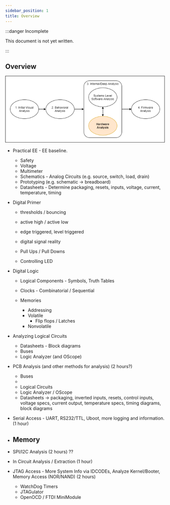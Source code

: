```yaml
---
sidebar_position: 1
title: Overview
---
```


:::danger Incomplete

This document is not yet written.

:::

## Overview

![process hardware analysis](./process-hardware-step3.png)


- Practical EE - EE baseline.
  - Safety
  - Voltage
  - Multimeter
  - Schematics - Analog Circuits (e.g. source, switch, load, drain)
  - Prototyping (e.g. schematic -> breadboard)
  - Datasheets - Determine packaging, resets, inputs, voltage, current, temperature, timing

- Digital Primer
  - thresholds / bouncing
  - active high / active low
  - edge triggered, level triggered
  - digital signal reality
  
  - Pull Ups / Pull Downs
  - Controlling LED

- Digital Logic
  - Logical Components - Symbols, Truth Tables
  
  - Clocks - Combinatorial / Sequential

  - Memories
    - Addressing
    - Volatile
      - Flip flops / Latches
    - Nonvolatile

- Analyzing Logical Circuits
  - Datasheets - Block diagrams
  - Buses
  - Logic Analyzer (and OScope)




- PCB Analysis (and other methods for analysis) (2 hours?)
  - Buses
  - 
  - Logical Circuits
  - Logic Analyzer / OScope
  - Datasheets -> packaging, inverted inputs, resets, control inputs, voltage specs, current output, temperature specs, timing diagrams, block diagrams

- Serial Access - UART, RS232/TTL, Uboot, more logging and information. (1 hour)

- Memory
  - 

- SPI/I2C Analysis (2 hours) ??


- In Circuit Analysis / Extraction (1 hour)


- JTAG Access - More System Info via IDCODEs, Analyze Kernel/Booter, Memory Access (NOR/NAND) (2 hours)
  - WatchDog Timers
  - JTAGulator
  - OpenOCD / FTDI MiniModule

